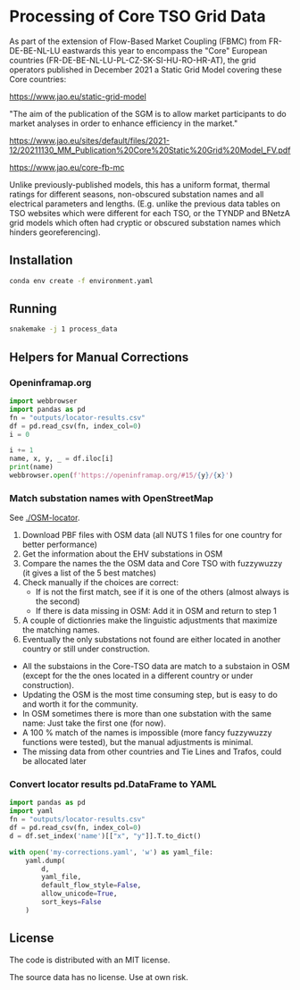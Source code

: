 # Processing of Core TSO Grid Data

As part of the extension of Flow-Based Market Coupling (FBMC) from FR-DE-BE-NL-LU eastwards this year to encompass the "Core" European countries (FR-DE-BE-NL-LU-PL-CZ-SK-SI-HU-RO-HR-AT), the grid operators published in December 2021 a Static Grid Model covering these Core countries:

https://www.jao.eu/static-grid-model

"The aim of the publication of the SGM is to allow market participants to do market analyses in order to enhance efficiency in the market."

https://www.jao.eu/sites/default/files/2021-12/20211130_MM_Publication%20Core%20Static%20Grid%20Model_FV.pdf

https://www.jao.eu/core-fb-mc

Unlike previously-published models, this has a uniform format, thermal ratings for different seasons, non-obscured substation names and all electrical parameters and lengths. (E.g. unlike the previous data tables on TSO websites which were different for each TSO, or the TYNDP and BNetzA grid models which often had cryptic or obscured substation names which hinders georeferencing).

## Installation

```sh
conda env create -f environment.yaml
```

## Running

```sh
snakemake -j 1 process_data
```

## Helpers for Manual Corrections

### Openinframap.org

```py
import webbrowser
import pandas as pd
fn = "outputs/locator-results.csv"
df = pd.read_csv(fn, index_col=0)
i = 0
```

```py
i += 1
name, x, y, _ = df.iloc[i]
print(name)
webbrowser.open(f'https://openinframap.org/#15/{y}/{x}')
```

### Match substation names with OpenStreetMap

See [./OSM-locator](./OSM-locator).

1. Download PBF files with OSM data (all NUTS 1 files for one country for better performance)
2. Get the information about the EHV substations in OSM
3. Compare the names the the OSM data and Core TSO with fuzzywuzzy (it gives a list of the 5 best matches)
4. Check manually if the choices are correct:
   - If is not the first match, see if it is one of the others (almost always is the second)
   - If there is data missing in OSM: Add it in OSM and return to step 1
5. A couple of dictionries make the linguistic adjustments that maximize the matching names.
6. Eventually the only substations not found are either located in another country or still under construction.

- All the substaions in the Core-TSO data are match to a substaion in OSM (except for the the ones located in a different country or under construction).
- Updating the OSM is the most time consuming step, but is easy to do and worth it for the community.
- In OSM sometimes there is more than one substation with the same name: Just take the first one (for now).
- A 100 % match of the names is impossible (more fancy fuzzywuzzy functions were tested), but the manual adjustments is minimal.
- The missing data from other countries and Tie Lines and Trafos, could be allocated later

### Convert locator results pd.DataFrame to YAML

```py
import pandas as pd
import yaml
fn = "outputs/locator-results.csv"
df = pd.read_csv(fn, index_col=0)
d = df.set_index('name')[["x", "y"]].T.to_dict()

with open('my-corrections.yaml', 'w') as yaml_file:
    yaml.dump(
        d,
        yaml_file,
        default_flow_style=False,
        allow_unicode=True,
        sort_keys=False
    )
```

## License

The code is distributed with an MIT license.

The source data has no license. Use at own risk.
